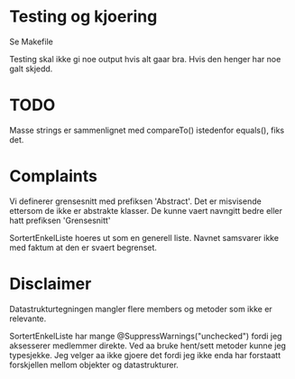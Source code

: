 Testing og kjoering
===================
Se Makefile

Testing skal ikke gi noe output hvis alt gaar bra.
Hvis den henger har noe galt skjedd.

TODO
====
Masse strings er sammenlignet med compareTo() istedenfor equals(), fiks det.

Complaints
==========
Vi definerer grensesnitt med prefiksen 'Abstract'.
Det er misvisende ettersom de ikke er abstrakte klasser.
De kunne vaert navngitt bedre eller hatt prefiksen 'Grensesnitt'

SortertEnkelListe hoeres ut som en generell liste.
Navnet samsvarer ikke med faktum at den er svaert begrenset.

Disclaimer
==========
Datastrukturtegningen mangler flere members og metoder som ikke er relevante.

SortertEnkelListe har mange @SuppressWarnings("unchecked") fordi jeg aksesserer
medlemmer direkte. Ved aa bruke hent/sett metoder kunne jeg typesjekke.
Jeg velger aa ikke gjoere det fordi jeg ikke enda har forstaatt forskjellen
mellom objekter og datastrukturer.
